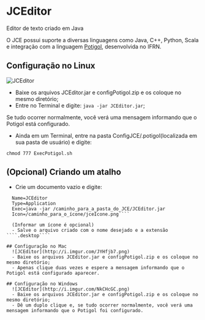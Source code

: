 # JCEditor
Editor de texto criado em Java

O JCE possui suporte a diversas linguagens como Java, C++, Python, Scala e integração com a linguagem [Potigol](http://potigol.github.io/), desenvolvida no IFRN.

## Configuração no Linux
  ![JCEditor](http://i.imgur.com/DPjkN5K.png)
  - Baixe os arquivos JCEditor.jar e configPotigol.zip e os coloque no mesmo diretório;
  - Entre no Terminal e digite: ````java -jar JCEditor.jar````;

   Se tudo ocorrer normalmente, você verá uma mensagem informando que o Potigol está configurado.
  - Ainda em um Terminal, entre na pasta ConfigJCE/.potigol(localizada em sua pasta de usuário) e digite:
  
  ````chmod 777 ExecPotigol.sh````

## (Opcional) Criando um atalho
  - Crie um documento vazio e digite:
  
````[Desktop Entry]
  Name=JCEditor
  Type=Application
  Exec=java -jar /caminho_para_a_pasta_do_JCE/JCEditor.jar
  Icon=/caminho_para_o_ícone/jceIcone.png````
  
  (Informar um ícone é opcional)
  - Salve o arquivo criado com o nome desejado e a extensão ````.desktop````

## Configuração no Mac
  ![JCEditor](http://i.imgur.com/JYHfjb7.png)
  - Baixe os arquivos JCEditor.jar e configPotigol.zip e os coloque no mesmo diretório;
  - Apenas clique duas vezes e espere a mensagem informando que o Potigol está configurado aparecer.

## Configuração no Windows
  ![JCEditor](http://i.imgur.com/NkCHcGC.png)
  - Baixe os arquivos JCEditor.jar e configPotigol.zip e os coloque no mesmo diretório;
  - Dê um duplo clique e, se tudo ocorrer normalmente, você verá uma mensagem informando que o Potigol foi configurado.
